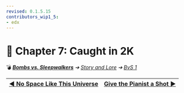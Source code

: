 ```yaml
---
revised: 0.1.5.15
contributors_wip1_5:
- edx
---
```


# 📄 Chapter 7: Caught in 2K

💣 ***[Bombs vs. Sleepwalkers][home]** ➔ [Story and Lore][story] ➔ [BvS 1][story_bvs1]*

| [◀️ No Space Like This Universe][prev] | [Give the Pianist a Shot ▶️][next] |
| --: | :-- |

[home]: /README.md
[prev]: /story/bvs1/06_no_space_like_this_universe.md
[next]: /story/bvs1/08_give_the_pianist_a_shot.md
[story]: /story/readme.md
[story_bvs1]: /story/bvs1/readme.md

